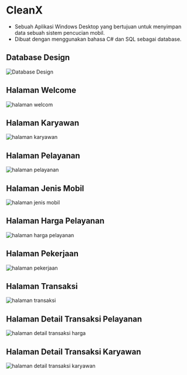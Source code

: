 # CleanX
- Sebuah Aplikasi Windows Desktop yang bertujuan untuk menyimpan data sebuah sistem pencucian mobil.
- Dibuat dengan menggunakan bahasa C# dan SQL sebagai database.
## Database Design
![Database Design](https://user-images.githubusercontent.com/86067355/178551546-3e157ffd-df48-4e80-a8ba-84f037dd4d58.png)
## Halaman Welcome
![halaman welcom](https://user-images.githubusercontent.com/86067355/178540819-89423825-05bd-4440-8a84-6bbf2a749b1e.png)
## Halaman Karyawan
![halaman karyawan](https://user-images.githubusercontent.com/86067355/178540810-5a7fc3d5-0365-4d59-aee0-a79d57d4c70b.png)
## Halaman Pelayanan
![halaman pelayanan](https://user-images.githubusercontent.com/86067355/178540816-cf77b77f-7c8f-469f-b520-a2c2b729e441.png)
## Halaman Jenis Mobil
![halaman jenis mobil](https://user-images.githubusercontent.com/86067355/178540804-ed522188-eeb5-4504-8e9d-2fca83378245.png)
## Halaman Harga Pelayanan
![halaman harga pelayanan](https://user-images.githubusercontent.com/86067355/178540800-c435ec80-f660-400f-83c8-77ef3cc6e68a.png)
## Halaman Pekerjaan
![halaman pekerjaan](https://user-images.githubusercontent.com/86067355/178540813-b793c694-9d62-4301-87d6-e39a1fe474a3.png)
## Halaman Transaksi
![halaman transaksi](https://user-images.githubusercontent.com/86067355/178551890-a6250acc-f984-4364-b542-b5463ca00bfa.png)
## Halaman Detail Transaksi Pelayanan
![halaman detail transaksi harga](https://user-images.githubusercontent.com/86067355/178540793-4f1401cc-61ff-4e72-9a03-9e3e7d5a2c98.png)
## Halaman Detail Transaksi Karyawan
![halaman detail transaksi karyawan](https://user-images.githubusercontent.com/86067355/178540799-4bd67d52-01cb-4528-9afd-10510c96bad7.png)






